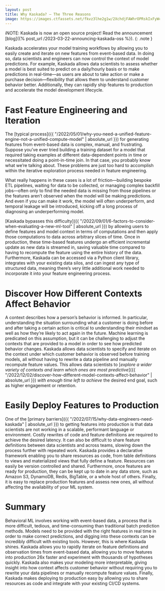 ```yaml
---
layout: post
title: Why Kaskada? – The Three Reasons
image: https://images.ctfassets.net/fkvz3lhe2g1w/2XchdjFAWhrOPRskIxFyWc/c1fa37941af7eb93573d2046c6299425/Copy_of_Why_Kaskada_____For_Data_Scientists.png?w=2880
---
```

ℹ️NOTE: Kaskada is now an open source project! Read the announcement [blog]({% post_url /2023-03-22-announcing-kaskada-oss %}).
{: .note }

Kaskada accelerates your model training workflows by allowing you to easily create and iterate on new features from event-based data. In doing so, data scientists and engineers can now control the context of model predictions. For example, Kaskada allows data scientists to assess whether a model is best suited to predict on a daily/hourly basis or to make predictions in real-time—as users are about to take action or make a purchase decision—flexibility that allows them to understand customer behavior better. Additionally, they can rapidly ship features to production and accelerate the model development lifecycle.

# Fast Feature Engineering and Iteration

The  [typical process]({{ "/2022/05/01/why-you-need-a-unified-feature-engine-not-a-unified-compute-model" | absolute_url }})  for generating features from event-based data is complex, manual, and frustrating. Suppose you’ve ever tried building a training dataset for a model that required taking examples at different data-dependent points in time or necessitated doing a point-in-time join. In that case, you probably know what we’re talking about. These problems are just too hard to accomplish within the iterative exploration process needed in feature engineering.

What really happens in these cases is a lot of friction—building bespoke ETL pipelines, waiting for data to be collected, or managing complex backfill jobs—often only to find the needed data is missing from those pipelines or the features aren’t observed when the model will be making predictions. And even if you can make it work, the model will often underperform, and temporal leakage will be introduced, kicking off a long process of diagnosing an underperforming model.

[Kaskada bypasses this difficulty]({{ "/2022/09/01/6-factors-to-consider-when-evaluating-a-new-ml-tool" | absolute_url }})  by allowing users to define features and model context in terms of computations and then apply those computations to data across arbitrary slices of time. Once in production, these time-based features undergo an efficient incremental update as new data is streamed in, saving valuable time compared to having to recompute the feature using the entire history of the data. Furthermore, Kaskada can be accessed via a Python client library, integrates with your existing data silos, and can ingest any type of structured data, meaning there’s very little additional work needed to incorporate it into your feature engineering process.

# Discover How Different Contexts Affect Behavior

A context describes how a person’s behavior is informed. In particular, understanding the situation surrounding what a customer is doing before and after taking a certain action is critical to understanding their mindset as well as how they’re likely to act again in the future. Machine learning is predicated on this assumption, but it can be challenging to adjust the contexts that are provided to a model in order to see how predicted behavior changes. Kaskada allows data scientists to specify and iterate on the context under which customer behavior is observed before training models, all without having to rewrite a data pipeline and manually recompute feature values. This allows data scientists to  [_explore a wider variety of contexts and learn which ones are most predictive_]({{ "/2022/12/02/discover-how-different-model-contexts-affect-behavior" | absolute_url }}) _with enough time left to achieve_  the desired end goal, such as higher engagement or retention.

# Easily Deploy Features to Production

One of the  [primary barriers]({{ "/2022/07/15/why-data-engineers-need-kaskada" | absolute_url }})  to getting features into production is that data scientists are not working in a scalable, performant language or environment. Costly rewrites of code and feature definitions are required to achieve the desired latency. It can also be difficult to share feature definitions between data scientists and across teams, slowing down the process further with repeated work. Kaskada provides a declarative framework enabling you to share resources as code, from table definitions to views and materialized views that fully define a feature. Resources can easily be version controlled and shared. Furthermore, once features are ready for production, they can be kept up to date in any data store, such as Amazon S3, DynamoDB, Redis, BigTable, or a whole host of others. Finally, it is easy to replace production features and assess new ones, all without affecting the availability of your ML system.

# Summary

Behavioral ML involves working with event-based data, a process that is more difficult, tedious, and time-consuming than traditional batch prediction methods. Models need to be provided with the right features in real time in order to make correct predictions, and digging into these contexts can be incredibly difficult with existing tools. However, this is where Kaskada shines. Kaskada allows you to rapidly iterate on feature definitions and observation times from event-based data, allowing you to move features into production 26x faster and experiment with thousands of hypotheses quickly. Kaskada also makes your modeling more interpretable, giving insight into how context affects customer behavior without requiring you to rewrite your data pipelines or manually recompute feature values. Finally, Kaskada makes deploying to production easy by allowing you to share resources as code and integrate with your existing CI/CD systems.